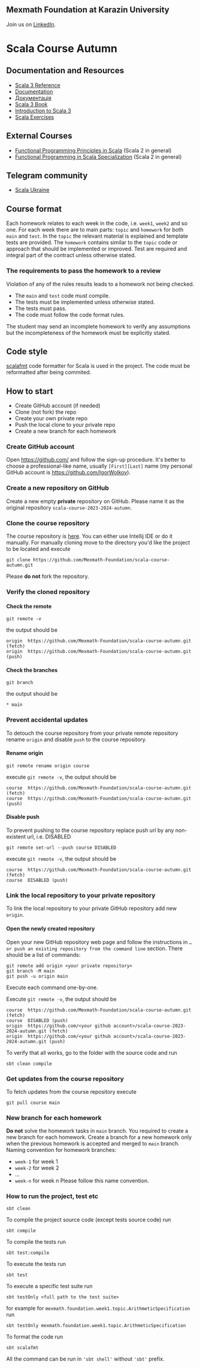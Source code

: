 ## Mexmath Foundation at Karazin University 
Join us on [LinkedIn](https://www.linkedin.com/company/mexmath-foundation).

# Scala Course Autumn

## Documentation and Resources
* [Scala 3 Reference](https://docs.scala-lang.org/scala3/reference/)
* [Documentation](https://docs.scala-lang.org/)
* [Документація](https://docs.scala-lang.org/uk/)
* [Scala 3 Book](https://docs.scala-lang.org/scala3/book/introduction.html)
* [Introduction to Scala 3](https://www.baeldung.com/scala/dotty-scala-3)
* [Scala Exercises](https://www.scala-exercises.org/)

## External Courses
* [Functional Programming Principles in Scala](https://www.coursera.org/learn/scala-functional-programming?specialization=scala) (Scala 2 in general)
* [Functional Programming in Scala Specialization](https://www.coursera.org/specializations/scala) (Scala 2 in general)

## Telegram community
* [Scala Ukraine](https://t.me/scala_ukraine)

## Course format
Each homework relates to each week in the code, i.e. `week1`, `week2` and so one. 
For each week there are to main parts: `topic` and `homework` for both `main` and `test`. 
In the `topic` the relevant material is explained and template tests are provided. 
The `homework` contains similar to the `topic` code or approach that should be implemented or improved.
Test are required and integral part of the contract unless otherwise stated. 

### The requirements to pass the homework to a review
Violation of any of the rules results leads to a homework not being checked.
* The `main` and `test` code must compile.
* The tests must be implemented unless otherwise stated.
* The tests must pass.
* The code must follow the code format rules.

The student may send an incomplete homework to verify any assumptions but the incompleteness of the homework must be explicitly stated.

## Code style
[scalafmt](https://scalameta.org/scalafmt/) code formatter for Scala is used in the project.
The code must be reformatted after being commited.


## How to start
* Create GitHub account (if needed)
* Clone (not fork) the repo
* Create your own private repo
* Push the local clone to your private repo
* Create a new branch for each homework

### Create GitHub account
Open https://github.com/ and follow the sign-up procedure.
It's better to choose a professional-like name, usually `[First][Last]` name
(my personal GitHub account is https://github.com/IgorWolkov).

### Create a new repository on GitHub
Create a new empty **private** repository on GitHub. Please name it as the original repository `scala-course-2023-2024-autumn`.

### Clone the course repository
The course repository is [here](https://github.com/Mexmath-Foundation/scala-course-autumn).
You can either use Intellij IDE or do it manually.
For manually cloning move to the directory you'd like the project to be located and execute
````shell
git clone https://github.com/Mexmath-Foundation/scala-course-autumn.git
````

Please **do not** fork the repository.

### Verify the cloned repository
#### Check the remote
```shell
git remote -v
```
the output should be
```shell
origin	https://github.com/Mexmath-Foundation/scala-course-autumn.git (fetch)
origin	https://github.com/Mexmath-Foundation/scala-course-autumn.git (push)
```
#### Check the branches
```shell
git branch
```
the output should be
```shell
* main
```

### Prevent accidental updates
To detouch the course repository from your private remote repository rename `origin` and disable `push` to the course repository.

#### Rename origin
```shell
git remote rename origin course
```
execute `git remote -v`, the output should be
```shell
course	https://github.com/Mexmath-Foundation/scala-course-autumn.git (fetch)
course	https://github.com/Mexmath-Foundation/scala-course-autumn.git (push)
```
#### Disable push
To prevent pushing to the course repository replace push url by any non-existent url, i.e. DISABLED
```shell
git remote set-url --push course DISABLED
```
execute `git remote -v`, the output should be
```shell
course	https://github.com/Mexmath-Foundation/scala-course-autumn.git (fetch)
course	DISABLED (push)
```

### Link the local repository to your private repository
To link the local repository to your private GitHub repository add new `origin`.

#### Open the newly created repository
Open your new GitHub repository web page and follow the instructions in `…or push an existing repository from the command line` section.
There should be a list of commands:
```shell
git remote add origin <your private repository>
git branch -M main
git push -u origin main
```
Execute each command one-by-one.

Execute `git remote -v`, the output should be
```shell
course	https://github.com/Mexmath-Foundation/scala-course-autumn.git (fetch)
course	DISABLED (push)
origin  https://github.com/<your github account>/scala-course-2023-2024-autumn.git (fetch)
origin  https://github.com/<your github account>/scala-course-2023-2024-autumn.git (push)
```

To verify that all works, go to the folder with the source code and run
```shell
sbt clean compile
```

### Get updates from the course repository
To fetch updates from the course repository execute
```shell
git pull course main
```

### New branch for each homework
**Do not** solve the homework tasks in `main` branch. You required to create a new branch for each homework.
Create a branch for a new homework only when the previous homework is accepted and merged to `main` branch.
Naming convention for homework branches:
* `week-1` for week 1
* `week-2` for week 2
* ...
* `week-n` for week n
  Please follow this name convention.

### How to run the project, test etc


```shell
sbt clean
```

To compile the project source code (except tests source code) run

```shell
sbt compile
```

To compile the tests run
```shell
sbt test:compile
```

To execute the tests run
```shell
sbt test
```

To execute a specific test suite run
```shell
sbt testOnly <full path to the test suite>
```
for example for `mexmath.foundation.week1.topic.ArithmeticSpecification` run

```shell
sbt testOnly mexmath.foundation.week1.topic.ArithmeticSpecification
```

To format the code run
```shell
sbt scalafmt
```

All the command can be run in 
`'sbt shell'` without `'sbt'` prefix.